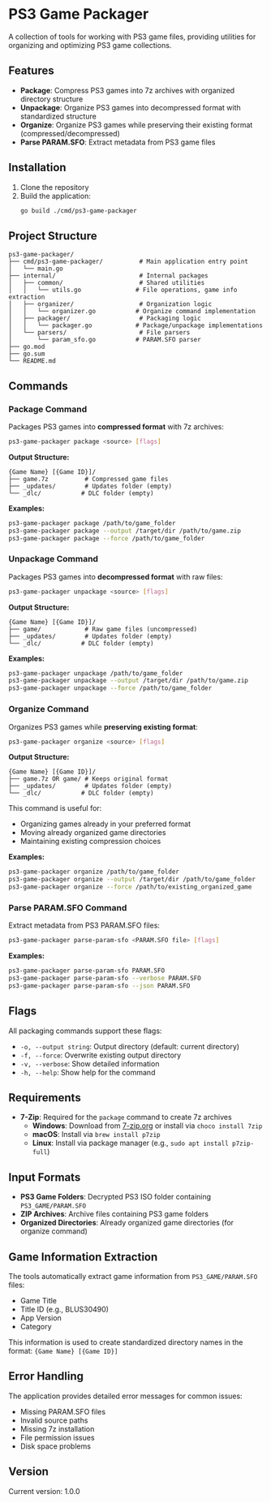# PS3 Game Packager

A collection of tools for working with PS3 game files, providing utilities for organizing and optimizing PS3 game collections.

## Features

- **Package**: Compress PS3 games into 7z archives with organized directory structure
- **Unpackage**: Organize PS3 games into decompressed format with standardized structure  
- **Organize**: Organize PS3 games while preserving their existing format (compressed/decompressed)
- **Parse PARAM.SFO**: Extract metadata from PS3 game files

## Installation

1. Clone the repository
2. Build the application:
   ```bash
   go build ./cmd/ps3-game-packager
   ```

## Project Structure

```
ps3-game-packager/
├── cmd/ps3-game-packager/          # Main application entry point
│   └── main.go
├── internal/                       # Internal packages
│   ├── common/                     # Shared utilities
│   │   └── utils.go               # File operations, game info extraction
│   ├── organizer/                  # Organization logic
│   │   └── organizer.go           # Organize command implementation
│   ├── packager/                   # Packaging logic
│   │   └── packager.go            # Package/unpackage implementations
│   └── parsers/                    # File parsers
│       └── param_sfo.go           # PARAM.SFO parser
├── go.mod
├── go.sum
└── README.md
```

## Commands

### Package Command

Packages PS3 games into **compressed format** with 7z archives:

```bash
ps3-game-packager package <source> [flags]
```

**Output Structure:**
```
{Game Name} [{Game ID}]/
├── game.7z          # Compressed game files
├── _updates/        # Updates folder (empty)
└── _dlc/           # DLC folder (empty)
```

**Examples:**
```bash
ps3-game-packager package /path/to/game_folder
ps3-game-packager package --output /target/dir /path/to/game.zip
ps3-game-packager package --force /path/to/game_folder
```

### Unpackage Command

Packages PS3 games into **decompressed format** with raw files:

```bash
ps3-game-packager unpackage <source> [flags]
```

**Output Structure:**
```
{Game Name} [{Game ID}]/
├── game/            # Raw game files (uncompressed)
├── _updates/        # Updates folder (empty)
└── _dlc/           # DLC folder (empty)
```

**Examples:**
```bash
ps3-game-packager unpackage /path/to/game_folder
ps3-game-packager unpackage --output /target/dir /path/to/game.zip
ps3-game-packager unpackage --force /path/to/game_folder
```

### Organize Command

Organizes PS3 games while **preserving existing format**:

```bash
ps3-game-packager organize <source> [flags]
```

**Output Structure:**
```
{Game Name} [{Game ID}]/
├── game.7z OR game/ # Keeps original format
├── _updates/        # Updates folder (empty)
└── _dlc/           # DLC folder (empty)
```

This command is useful for:
- Organizing games already in your preferred format
- Moving already organized game directories
- Maintaining existing compression choices

**Examples:**
```bash
ps3-game-packager organize /path/to/game_folder
ps3-game-packager organize --output /target/dir /path/to/game_folder
ps3-game-packager organize --force /path/to/existing_organized_game
```

### Parse PARAM.SFO Command

Extract metadata from PS3 PARAM.SFO files:

```bash
ps3-game-packager parse-param-sfo <PARAM.SFO file> [flags]
```

**Examples:**
```bash
ps3-game-packager parse-param-sfo PARAM.SFO
ps3-game-packager parse-param-sfo --verbose PARAM.SFO
ps3-game-packager parse-param-sfo --json PARAM.SFO
```

## Flags

All packaging commands support these flags:

- `-o, --output string`: Output directory (default: current directory)
- `-f, --force`: Overwrite existing output directory
- `-v, --verbose`: Show detailed information
- `-h, --help`: Show help for the command

## Requirements

- **7-Zip**: Required for the `package` command to create 7z archives
  - **Windows**: Download from [7-zip.org](https://www.7-zip.org/) or install via `choco install 7zip`
  - **macOS**: Install via `brew install p7zip`
  - **Linux**: Install via package manager (e.g., `sudo apt install p7zip-full`)

## Input Formats

- **PS3 Game Folders**: Decrypted PS3 ISO folder containing `PS3_GAME/PARAM.SFO`
- **ZIP Archives**: Archive files containing PS3 game folders
- **Organized Directories**: Already organized game directories (for organize command)

## Game Information Extraction

The tools automatically extract game information from `PS3_GAME/PARAM.SFO` files:
- Game Title
- Title ID (e.g., BLUS30490)
- App Version
- Category

This information is used to create standardized directory names in the format: `{Game Name} [{Game ID}]`

## Error Handling

The application provides detailed error messages for common issues:
- Missing PARAM.SFO files
- Invalid source paths
- Missing 7z installation
- File permission issues
- Disk space problems

## Version

Current version: 1.0.0 
